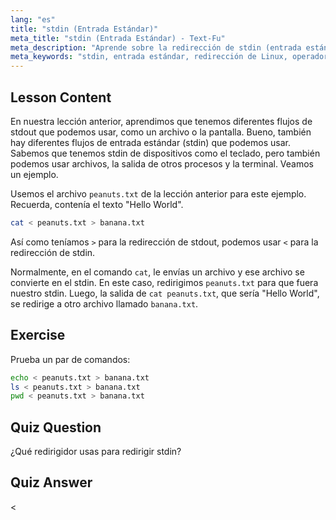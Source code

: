 ```yaml
---
lang: "es"
title: "stdin (Entrada Estándar)"
meta_title: "stdin (Entrada Estándar) - Text-Fu"
meta_description: "Aprende sobre la redirección de stdin (entrada estándar) en Linux. Comprende cómo usar el operador '<' con archivos y comandos. Explora ejemplos prácticos y mejora tus habilidades en la línea de comandos de Linux."
meta_keywords: "stdin, entrada estándar, redirección de Linux, operador <, tutorial de Linux, línea de comandos, principiante, guía"
---
```


## Lesson Content

En nuestra lección anterior, aprendimos que tenemos diferentes flujos de stdout que podemos usar, como un archivo o la pantalla. Bueno, también hay diferentes flujos de entrada estándar (stdin) que podemos usar. Sabemos que tenemos stdin de dispositivos como el teclado, pero también podemos usar archivos, la salida de otros procesos y la terminal. Veamos un ejemplo.

Usemos el archivo `peanuts.txt` de la lección anterior para este ejemplo. Recuerda, contenía el texto "Hello World".

```bash
cat < peanuts.txt > banana.txt
```

Así como teníamos `>` para la redirección de stdout, podemos usar `<` para la redirección de stdin.

Normalmente, en el comando `cat`, le envías un archivo y ese archivo se convierte en el stdin. En este caso, redirigimos `peanuts.txt` para que fuera nuestro stdin. Luego, la salida de `cat peanuts.txt`, que sería "Hello World", se redirige a otro archivo llamado `banana.txt`.

## Exercise

Prueba un par de comandos:

```bash
echo < peanuts.txt > banana.txt
ls < peanuts.txt > banana.txt
pwd < peanuts.txt > banana.txt
```

## Quiz Question

¿Qué redirigidor usas para redirigir stdin?

## Quiz Answer

<
